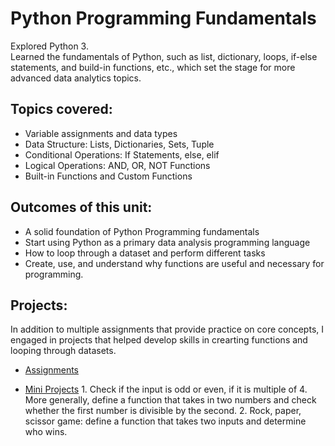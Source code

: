 # Python Programming Fundamentals

Explored Python 3.  
Learned the fundamentals of Python, such as list, dictionary, loops, if-else statements, and build-in functions, etc., which set the stage for more advanced data analytics topics.

## Topics covered: 
+ Variable assignments and data types
+ Data Structure: Lists, Dictionaries, Sets, Tuple
+ Conditional Operations: If Statements, else, elif
+ Logical Operations: AND, OR, NOT Functions
+ Built-in Functions and Custom Functions

## Outcomes of this unit:
+ A solid foundation of Python Programming fundamentals
+ Start using Python as a primary data analysis programming language
+ How to loop through a dataset and perform different tasks
+ Create, use, and understand why functions are useful and necessary for programming.

## Projects:
In addition to multiple assignments that provide practice on core concepts, I engaged in projects that helped develop skills in crearting functions and looping through datasets. 
+ [Assignments](https://github.com/BasiraS/data_analytics_2/tree/main/Python/Unit%202%20-%20Python%20Fundamentals/Assignments)
   
+ [Mini Projects](https://github.com/BasiraS/data_analytics_2/tree/main/Python/Unit%202%20-%20Python%20Fundamentals/Mini%20Project)
      1. Check if the input is odd or even, if it is multiple of 4. More generally, define a function that takes in two numbers and check whether the first number is divisible by the second. 
      2. Rock, paper, scissor game: define a function that takes two inputs and determine who wins.
